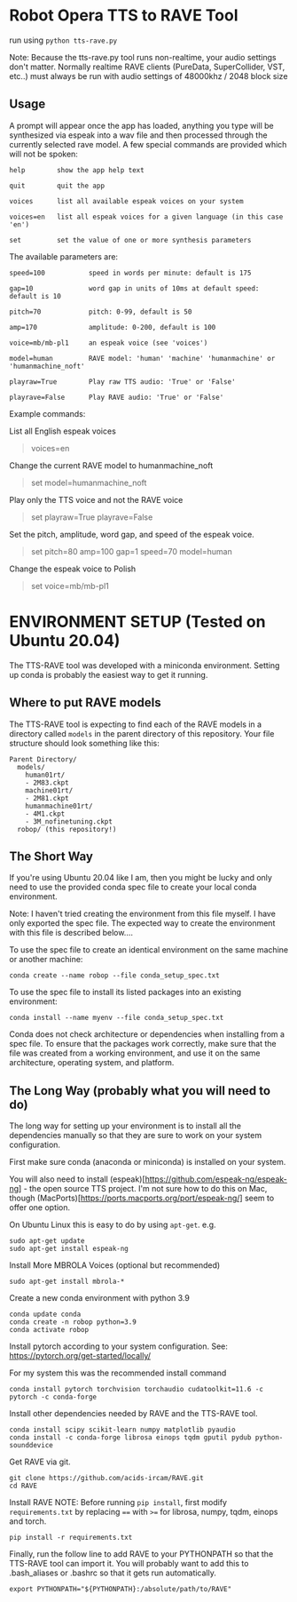 # Robot Opera TTS to RAVE Tool

run using `python tts-rave.py`

Note: Because the tts-rave.py tool runs non-realtime, your audio settings don't matter.
Normally realtime RAVE clients (PureData, SuperCollider, VST, etc..) must always be run with audio settings of 48000khz / 2048 block size

## Usage
A prompt will appear once the app has loaded, anything you type will be synthesized via espeak into a wav file and then processed through the currently selected rave model. A few special commands are provided which will not be spoken:

```
help        show the app help text

quit        quit the app

voices      list all available espeak voices on your system

voices=en   list all espeak voices for a given language (in this case 'en')

set         set the value of one or more synthesis parameters
```

The available parameters are:

```
speed=100           speed in words per minute: default is 175

gap=10              word gap in units of 10ms at default speed: default is 10

pitch=70            pitch: 0-99, default is 50

amp=170             amplitude: 0-200, default is 100

voice=mb/mb-pl1     an espeak voice (see 'voices')

model=human         RAVE model: 'human' 'machine' 'humanmachine' or 'humanmachine_noft'

playraw=True        Play raw TTS audio: 'True' or 'False'

playrave=False      Play RAVE audio: 'True' or 'False'
```

Example commands:

List all English espeak voices
> voices=en

Change the current RAVE model to humanmachine_noft
> set model=humanmachine_noft

Play only the TTS voice and not the RAVE voice
> set playraw=True playrave=False

Set the pitch, amplitude, word gap, and speed of the espeak voice.
> set pitch=80 amp=100 gap=1 speed=70 model=human

Change the espeak voice to Polish
> set voice=mb/mb-pl1



# ENVIRONMENT SETUP (Tested on Ubuntu 20.04)

The TTS-RAVE tool was developed with a miniconda environment.
Setting up conda is probably the easiest way to get it running.

## Where to put RAVE models

The TTS-RAVE tool is expecting to find each of the RAVE models in a directory called `models`
in the parent directory of this repository. Your file structure should look something like this:

```
Parent Directory/
  models/
    human01rt/
    - 2M83.ckpt
    machine01rt/
    - 2M81.ckpt
    humanmachine01rt/
    - 4M1.ckpt
    - 3M_nofinetuning.ckpt
  robop/ (this repository!)
```


## The Short Way

If you're using Ubuntu 20.04 like I am, then you might be lucky and only need to use the provided conda spec file to create your local conda environment.

Note: I haven't tried creating the environment from this file myself. I have only exported the spec file. The expected way to create the environment with this file is described below....

To use the spec file to create an identical environment on the same machine or another machine:
```
conda create --name robop --file conda_setup_spec.txt
```

To use the spec file to install its listed packages into an existing environment:
```
conda install --name myenv --file conda_setup_spec.txt
```

Conda does not check architecture or dependencies when installing from a spec file. To ensure that the packages work correctly, make sure that the file was created from a working environment, and use it on the same architecture, operating system, and platform.



## The Long Way (probably what you will need to do)

The long way for setting up your environment is to install all the dependencies manually so that they are sure to work on your system configuration.

First make sure conda (anaconda or miniconda) is installed on your system.

You will also need to install (espeak)[https://github.com/espeak-ng/espeak-ng] - the open source TTS project. I'm not sure how to do this on Mac, though (MacPorts)[https://ports.macports.org/port/espeak-ng/] seem to offer one option.

On Ubuntu Linux this is easy to do by using `apt-get`.
e.g.
```
sudo apt-get update
sudo apt-get install espeak-ng
```

Install More MBROLA Voices (optional but recommended)
```
sudo apt-get install mbrola-*
```

Create a new conda environment with python 3.9
```
conda update conda
conda create -n robop python=3.9
conda activate robop
```

Install pytorch according to your system configuration. See: https://pytorch.org/get-started/locally/

For my system this was the recommended install command
```
conda install pytorch torchvision torchaudio cudatoolkit=11.6 -c pytorch -c conda-forge
```

Install other dependencies needed by RAVE and the TTS-RAVE tool.
```
conda install scipy scikit-learn numpy matplotlib pyaudio
conda install -c conda-forge librosa einops tqdm gputil pydub python-sounddevice
```

Get RAVE via git.
```
git clone https://github.com/acids-ircam/RAVE.git
cd RAVE
```

Install RAVE
NOTE: Before running `pip install`, first modify `requirements.txt` by replacing `==` with `>=` for librosa, numpy, tqdm, einops and torch.
```
pip install -r requirements.txt
```

Finally, run the follow line to add RAVE to your PYTHONPATH so that the TTS-RAVE tool can import it. You will probably want to add this to .bash_aliases or .bashrc so that it gets run automatically.
```
export PYTHONPATH="${PYTHONPATH}:/absolute/path/to/RAVE"
```
